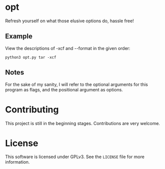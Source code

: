 opt
===

Refresh yourself on what those elusive options do, hassle free!

Example
-------

View the descriptions of -xcf and --format in the given order:

    python3 opt.py tar -xcf

Notes
-----

For the sake of my sanity, I will refer to the optional arguments for this
program as flags, and the positional argument as options.

Contributing
============

This project is still in the beginning stages. Contributions are very welcome.

License
=======

This software is licensed under GPLv3. See the `LICENSE` file for more information.
